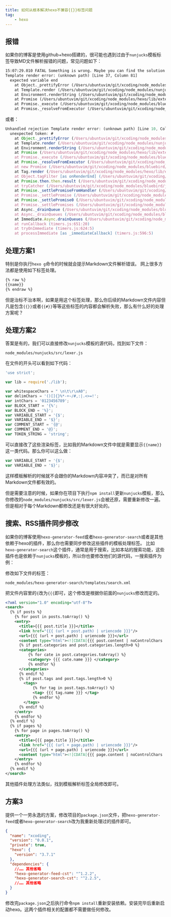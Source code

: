 ```yaml
---
title: 如何从根本解决hexo不兼容{{}}标签问题
tag:
	- hexo
---
```


## 报错

如果你的博客是使用github+hexo搭建的，很可能也遇到过由于`nunjucks`模板标签导致MD文件解析报错的问题，常见问题如下：

```html
15:07:29.010 FATAL Something is wrong. Maybe you can find the solution here: http://hexo.io/docs/troubleshooting.html
Template render error: (unknown path) [Line 37, Column 81]
  expected variable end
    at Object._prettifyError (/Users/ubuntuvim/git/xcoding/node_modules/nunjucks/src/lib.js:36:11)
    at Template.render (/Users/ubuntuvim/git/xcoding/node_modules/nunjucks/src/environment.js:524:21)
    at Environment.renderString (/Users/ubuntuvim/git/xcoding/node_modules/nunjucks/src/environment.js:362:17)
    at Promise (/Users/ubuntuvim/git/xcoding/node_modules/hexo/lib/extend/tag.js:66:9)
    at Promise._execute (/Users/ubuntuvim/git/xcoding/node_modules/bluebird/js/release/debuggability.js:303:9)
    at Promise._resolveFromExecutor (/Users/ubuntuvim/git/xcoding/node_modules/bluebird/js/release/promise.js:483:18)
```

或者：

```js
Unhandled rejection Template render error: (unknown path) [Line 10, Column 95]
  unexpected token: #
    at Object._prettifyError (/Users/ubuntuvim/git/xcoding/node_modules/nunjucks/src/lib.js:36:11)
    at Template.render (/Users/ubuntuvim/git/xcoding/node_modules/nunjucks/src/environment.js:524:21)
    at Environment.renderString (/Users/ubuntuvim/git/xcoding/node_modules/nunjucks/src/environment.js:362:17)
    at Promise (/Users/ubuntuvim/git/xcoding/node_modules/hexo/lib/extend/tag.js:66:9)
    at Promise._execute (/Users/ubuntuvim/git/xcoding/node_modules/bluebird/js/release/debuggability.js:303:9)
    at Promise._resolveFromExecutor (/Users/ubuntuvim/git/xcoding/node_modules/bluebird/js/release/promise.js:483:18)
    at new Promise (/Users/ubuntuvim/git/xcoding/node_modules/bluebird/js/release/promise.js:79:10)
    at Tag.render (/Users/ubuntuvim/git/xcoding/node_modules/hexo/lib/extend/tag.js:64:10)
    at Object.tagFilter [as onRenderEnd] (/Users/ubuntuvim/git/xcoding/node_modules/hexo/lib/hexo/post.js:230:16)
    at Promise.then.then.result (/Users/ubuntuvim/git/xcoding/node_modules/hexo/lib/hexo/render.js:65:19)
    at tryCatcher (/Users/ubuntuvim/git/xcoding/node_modules/bluebird/js/release/util.js:16:23)
    at Promise._settlePromiseFromHandler (/Users/ubuntuvim/git/xcoding/node_modules/bluebird/js/release/promise.js:512:31)
    at Promise._settlePromise (/Users/ubuntuvim/git/xcoding/node_modules/bluebird/js/release/promise.js:569:18)
    at Promise._settlePromise0 (/Users/ubuntuvim/git/xcoding/node_modules/bluebird/js/release/promise.js:614:10)
    at Promise._settlePromises (/Users/ubuntuvim/git/xcoding/node_modules/bluebird/js/release/promise.js:693:18)
    at Async._drainQueue (/Users/ubuntuvim/git/xcoding/node_modules/bluebird/js/release/async.js:133:16)
    at Async._drainQueues (/Users/ubuntuvim/git/xcoding/node_modules/bluebird/js/release/async.js:143:10)
    at Immediate.Async.drainQueues (/Users/ubuntuvim/git/xcoding/node_modules/bluebird/js/release/async.js:17:14)
    at runCallback (timers.js:651:20)
    at tryOnImmediate (timers.js:624:5)
    at processImmediate [as _immediateCallback] (timers.js:596:5)
```

## 处理方案1
特别是你执行`hexo g`命令的时候就会提示Markdown文件解析错误。
网上很多方法都是使用如下标签处理。

```html
{% raw %}
{{name}}
{% endraw %}
```

但是治标不治本啊，如果是用这个标签处理，那么你后续的Markdown文件内容但凡是包含`{{}}`或者`{{#}}`等等这些标签的内容都会解析失败，那么有什么好的处理方案呢？

## 处理方案2
答案是有的，我们可以直接修改`nunjucks`模板的源代码，找到如下文件：
```language
node_modules/nunjucks/src/lexer.js
```
在文件的开头可以看到如下代码：
```js
'use strict';

var lib = require('./lib');

var whitespaceChars = " \n\t\r\xA0";
var delimChars = '()[]{}%*-+~/#,:|.<>=!';
var intChars = '0123456789';
var BLOCK_START = '{%';
var BLOCK_END = '%}';
var VARIABLE_START = '{$';
var VARIABLE_END = '$}';
var COMMENT_START = '{@';
var COMMENT_END = '@}';
var TOKEN_STRING = 'string';
```

可以直接改了这些渲染标签，比如我的Markdown文件中就是需要显示`{{name}}`这一类代码。那么你可以这么做：
```js
var VARIABLE_START = '{$';
var VARIABLE_END = '$}';
```
这样模板解析的时候就不会跟你的Markdown内容冲突了，而已是对所有Markdown文件都有效的。

但是需要注意的时候，如果你在项目下执行`npm install`更新`nunjucks`模板，那么你修改的`node_modules/nunjucks/src/lexer.js`会被还原，需要重新修改一遍。
但是相对于每个Markdown都修改还是有很大好处的。


## 搜索、RSS插件同步修改

如果你的博客使用`hexo-generator-feed`或者`hexo-generator-search`或者是其他依赖于hexo的插件，那么你也需要同步修改这些插件的模板处理标签。
比如`hexo-generator-search`这个插件，通常是用于搜索，比如本站的搜索功能，这些插件也是依赖于`nunjucks`模板的，所以你也要修改他们的源代码，一搜索插件为例：

修改如下文件的标签：
```
node_modules/hexo-generator-search/templates/search.xml
```

把文件内容里的`{`改为`{{{`即可，这个修改是根据你前面的`nunjucks`修改而定的。
```xml
<?xml version="1.0" encoding="utf-8"?>
<search> 
  {% if posts %}
    {% for post in posts.toArray() %}
    <entry>
      <title>{{{ post.title }}}</title>
      <link href="{{{ (url + post.path) | uriencode }}}"/>
      <url>{{{ (url + post.path) | uriencode }}}</url>
      <content type="html"><![CDATA[{{{ post.content | noControlChars | safe }}}]]></content>
      {% if post.categories and post.categories.length>0 %}
      <categories>
          {% for cate in post.categories.toArray() %}
          <category> {{{ cate.name }}} </category>
          {% endfor %}
      </categories>
      {% endif %}
      {% if post.tags and post.tags.length>0 %}
        <tags>
            {% for tag in post.tags.toArray() %}
            <tag> {{{ tag.name }}} </tag>
            {% endfor %}
        </tags>
      {% endif %}
    </entry>
    {% endfor %}
  {% endif %}
  {% if pages %}
    {% for page in pages.toArray() %}
    <entry>
      <title>{{{ page.title }}}</title>
      <link href="{{{ (url + page.path) | uriencode }}}"/>
      <url>{{{ (url + page.path) | uriencode }}}</url>
      <content type="html"><![CDATA[{{{ page.content | noControlChars | safe }}}]]></content>
    </entry>
    {% endfor %}
  {% endif %}
</search>
```

其他插件处理方法类似，找到模板解析标签全局修改即可。


## 方案3

提供一个一劳永逸的方案，修改项目的`package.json`文件，把`hexo-generator-feed`或者`hexo-generator-search`改为我重新处理过的插件即可。

```json
{
  "name": "xcoding",
  "version": "0.0.1",
  "private": true,
  "hexo": {
    "version": "3.7.1"
  },
  "dependencies": {
    //…… 其他省略
    "hexo-generator-feed-cst": "^1.2.2",
    "hexo-generator-search-cst": "^2.2.5",
    //…… 其他省略
  }
}
```

修改完`package.json`之后执行命令`npm install`重新安装依赖。安装完毕后重新启动hexo。这两个插件相关的配置都不需要做任何修改。